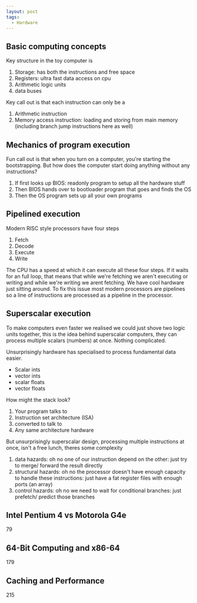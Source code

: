 ```yaml
---
layout: post
tags:
  - Hardware
---
```

## Basic computing concepts
Key structure in the toy computer is
1. Storage: has both the instructions and free space
2. Registers: ultra fast data access on cpu
3. Arithmetic logic units
4. data buses

Key call out is that each instruction can only be a
1. Arithmetic instruction
2. Memory access instruction: loading and storing from main memory (including branch jump instructions here as well)

## Mechanics of program execution
Fun call out is that when you turn on a computer, you're starting the bootstrapping. But how does the computer start doing anything without any instructions?
1. If first looks up BIOS: readonly program to setup all the hardware stuff
2. Then BIOS hands over to bootloader program that goes and finds the OS
3. Then the OS program sets up all your own programs

## Pipelined execution
Modern RISC style processors have four steps
1. Fetch
2. Decode
3. Execute
4. Write

The CPU has a speed at which it can execute all these four steps. If it waits for an full loop, that means that while we're fetching we aren't executing or writing and while we're writing we arent fetching. We have cool hardware just sitting around. To fix this issue most modern processors are pipelines so a line of instructions are processed as a pipeline in the processor.
## Superscalar execution
To make computers even faster we realised we could just shove two logic units together, this is the idea behind superscalar computers, they can process multiple scalars (numbers) at once. Nothing complicated.

Unsurprisingly hardware has specialised to process fundamental data easier.
- Scalar ints
- vector ints
- scalar floats
- vector floats

How might the stack look?
1. Your program talks to
2. Instruction set architecture (ISA)
3. converted to talk to
4. Any same architecture hardware

But unsurprisingly superscalar design, processing multiple instructions at once, isn't a free lunch, theres some complexity
1. data hazards: oh no one of our instruction depend on the other: just try to merge/ forward the result directly
2. structural hazards: oh no the processor doesn't have enough capacity to handle these instructions: just have a fat register files with enough ports (an array)
3. control hazards: oh no we need to wait for conditional branches: just prefetch/ predict those branches

## Intel Pentium 4 vs Motorola G4e
79
## 64-Bit Computing and x86-64
179
## Caching and Performance
215

